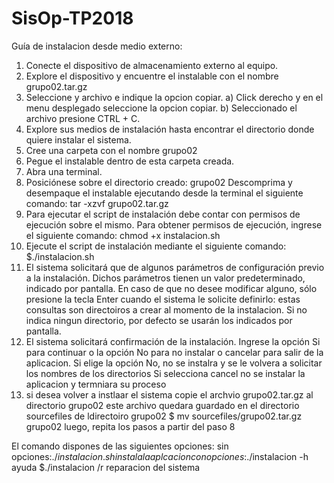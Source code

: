 # SisOp-TP2018
Guía de instalacion desde medio externo:
1. Conecte el dispositivo de almacenamiento externo al equipo.
2. Explore el dispositivo y encuentre el instalable con el nombre grupo02.tar.gz
3. Seleccione y archivo e indique la opcion copiar.
    a) Click derecho y en el menu desplegado seleccione la opcion copiar.
    b) Seleccionado el archivo presione CTRL + C.
4. Explore sus medios de instalación hasta encontrar el directorio donde quiere instalar el sistema.
5. Cree una carpeta con el nombre grupo02
6. Pegue el instalable dentro de esta carpeta creada.
7. Abra una terminal.
8. Posiciónese sobre el directorio creado: grupo02
   Descomprima y desempaque el instalable ejecutando desde la terminal el siguiente comando:
             tar -xzvf grupo02.tar.gz
9. Para ejecutar el script de instalación debe contar con permisos de ejecución sobre el mismo. Para
   obtener permisos de ejecución, ingrese el siguiente comando:
             chmod +x instalacion.sh
10. Ejecute el script de instalación mediante el siguiente comando:
             $./instalacion.sh
 11. El sistema solicitará que de algunos parámetros de configuración previo a la instalación. Dichos
     parámetros tienen un valor predeterminado, indicado por pantalla. En caso de que no desee modificar
     alguno, sólo presione la tecla Enter cuando el sistema le solicite definirlo:
     estas consultas son directoiros a crear al momento de la instalacion.
     Si no indica ningun directorio, por defecto se usarán los indicados por pantalla.
12. El sistema solicitará confirmación de la instalación. Ingrese la opción Si para continuar o la opción
    No para no instalar o cancelar para salir de la aplicacion.
    Si elige la opción No, no se instalra y se le volvera a solicitar los nombres de los directorios
    Si selecciona cancel no se instalar la aplicacion y termniara su proceso
13. si desea volver a instlaar el sistema copie el archvio grupo02.tar.gz al directorio grupo02
    este archivo quedara guardado en el directorio sourcefiles de ldirectoiro grupo02
              $ mv sourcefiles/grupo02.tar.gz grupo02
    luego, repita los pasos a partir del paso 8

El comando dispones de las siguientes opciones:
sin opciones:$./instalacion.sh instala l aaplcacion
con opciones:$./instalacion -h ayuda
              $./instalacion /r reparacion del sistema
              
              
